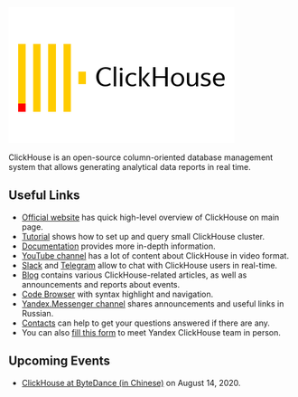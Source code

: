 [![ClickHouse — open source distributed column-oriented DBMS](https://github.com/ClickHouse/ClickHouse/raw/master/website/images/logo-400x240.png)](https://clickhouse.tech)

ClickHouse is an open-source column-oriented database management system that allows generating analytical data reports in real time.

## Useful Links

* [Official website](https://clickhouse.tech/) has quick high-level overview of ClickHouse on main page.
* [Tutorial](https://clickhouse.tech/docs/en/getting_started/tutorial/) shows how to set up and query small ClickHouse cluster.
* [Documentation](https://clickhouse.tech/docs/en/) provides more in-depth information.
* [YouTube channel](https://www.youtube.com/c/ClickHouseDB) has a lot of content about ClickHouse in video format.
* [Slack](https://join.slack.com/t/clickhousedb/shared_invite/zt-d2zxkf9e-XyxDa_ucfPxzuH4SJIm~Ng) and [Telegram](https://telegram.me/clickhouse_en) allow to chat with ClickHouse users in real-time.
* [Blog](https://clickhouse.yandex/blog/en/) contains various ClickHouse-related articles, as well as announcements and reports about events.
* [Code Browser](https://clickhouse.tech/codebrowser/html_report/ClickHouse/index.html) with syntax highlight and navigation.
* [Yandex.Messenger channel](https://yandex.ru/chat/#/join/20e380d9-c7be-4123-ab06-e95fb946975e) shares announcements and useful links in Russian.
* [Contacts](https://clickhouse.tech/#contacts) can help to get your questions answered if there are any.
* You can also [fill this form](https://clickhouse.tech/#meet) to meet Yandex ClickHouse team in person.

## Upcoming Events		

* [ClickHouse at ByteDance (in Chinese)](https://mp.weixin.qq.com/s/Em-HjPylO8D7WPui4RREAQ) on August 14, 2020.
